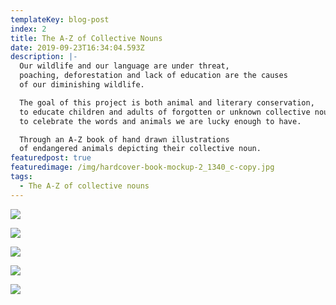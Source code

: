 ```yaml
---
templateKey: blog-post
index: 2
title: The A-Z of Collective Nouns
date: 2019-09-23T16:34:04.593Z
description: |-
  Our wildlife and our language are under threat,
  poaching, deforestation and lack of education are the causes
  of our diminishing wildlife.

  The goal of this project is both animal and literary conservation,
  to educate children and adults of forgotten or unknown collective nouns and
  to celebrate the words and animals we are lucky enough to have.

  Through an A-Z book of hand drawn illustrations
  of endangered animals depicting their collective noun.
featuredpost: true
featuredimage: /img/hardcover-book-mockup-2_1340_c-copy.jpg
tags:
  - The A-Z of collective nouns
---
```

![](/img/the-a-z-of-endangered-nouns.-jpegs10_842.jpg)

![](/img/hardcover-book-mockup-2_1340_c-copy.jpg)

![](/img/the-a-z-of-endangered-nouns.-jpegs11_842.jpg)

![](/img/the-a-z-of-endangered-nouns.-jpegs9_842.jpg)

![](/img/the-a-z-of-endangered-nouns.-jpegs8_842.jpg)
